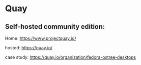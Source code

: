 # Quay
## Self-hosted community edition:
Home: https://www.projectquay.io/


hosted: https://quay.io/

case study: https://quay.io/organization/fedora-ostree-desktops
